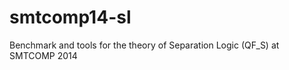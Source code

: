 smtcomp14-sl
============

Benchmark and tools for the theory of Separation Logic (QF_S) at SMTCOMP 2014
